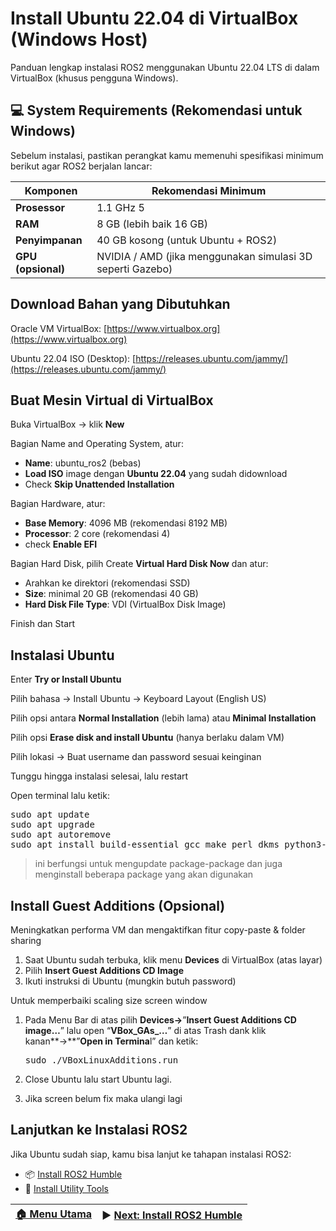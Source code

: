 # Install Ubuntu 22.04 di VirtualBox (Windows Host)

Panduan lengkap instalasi ROS2 menggunakan Ubuntu 22.04 LTS di dalam VirtualBox (khusus pengguna Windows).

## 💻 System Requirements (Rekomendasi untuk Windows)
Sebelum instalasi, pastikan perangkat kamu memenuhi spesifikasi minimum berikut agar ROS2 berjalan lancar:

| Komponen           | Rekomendasi Minimum                                        |
| ------------------ | ---------------------------------------------------------- |
| **Prosessor**      | 1.1 GHz 5                                                  |
| **RAM**            | 8 GB (lebih baik 16 GB)                                    |
| **Penyimpanan**    | 40 GB kosong (untuk Ubuntu + ROS2)                         |
| **GPU (opsional)** | NVIDIA / AMD (jika menggunakan simulasi 3D seperti Gazebo) |

## Download Bahan yang Dibutuhkan

Oracle VM VirtualBox: [https://www.virtualbox.org](https://www.virtualbox.org)

Ubuntu 22.04 ISO (Desktop): [https://releases.ubuntu.com/jammy/](https://releases.ubuntu.com/jammy/)

## Buat Mesin Virtual di VirtualBox
Buka VirtualBox → klik **New**

Bagian Name and Operating System, atur:
- **Name**: ubuntu_ros2 (bebas)
- **Load ISO** image dengan **Ubuntu 22.04** yang sudah didownload
- Check **Skip Unattended Installation**

Bagian Hardware, atur:
- **Base Memory**: 4096 MB (rekomendasi 8192 MB)
- **Processor**: 2 core (rekomendasi 4)
- check **Enable EFI**

Bagian Hard Disk, pilih Create **Virtual Hard Disk Now** dan atur:
 - Arahkan ke direktori (rekomendasi SSD)
 - **Size**: minimal 20 GB (rekomendasi 40 GB)
 - **Hard Disk File Type**: VDI (VirtualBox Disk Image)

Finish dan Start

## Instalasi Ubuntu
Enter **Try or Install Ubuntu**

Pilih bahasa → Install Ubuntu → Keyboard Layout (English US)

Pilih opsi antara **Normal Installation** (lebih lama) atau **Minimal Installation**

Pilih opsi **Erase disk and install Ubuntu** (hanya berlaku dalam VM)

Pilih lokasi → Buat username dan password sesuai keinginan

Tunggu hingga instalasi selesai, lalu restart

Open terminal lalu ketik:
<pre lang="markdown">
sudo apt update
sudo apt upgrade
sudo apt autoremove
sudo apt install build-essential gcc make perl dkms python3-pip</pre>

> ini berfungsi untuk mengupdate package-package dan juga menginstall beberapa package yang akan digunakan

## Install Guest Additions (Opsional)

Meningkatkan performa VM dan mengaktifkan fitur copy-paste & folder sharing

1. Saat Ubuntu sudah terbuka, klik menu **Devices** di VirtualBox (atas layar)
2. Pilih **Insert Guest Additions CD Image**
3. Ikuti instruksi di Ubuntu (mungkin butuh password)

Untuk memperbaiki scaling size screen window

1. Pada Menu Bar di atas pilih **Devices→**”**Insert Guest Additions CD image…**” lalu open “**VBox_GAs_…**” di atas Trash dank klik kanan**→**”**Open in Termina**l” dan ketik:

   <pre lang="markdown">
   sudo ./VBoxLinuxAdditions.run
   </pre>

2. Close Ubuntu lalu start Ubuntu lagi.
3. Jika screen belum fix maka ulangi lagi

## Lanjutkan ke Instalasi ROS2
Jika Ubuntu sudah siap, kamu bisa lanjut ke tahapan instalasi ROS2:

- 📦 [Install ROS2 Humble](/humble/)
- 🔧 [Install Utility Tools](/utility/)

 | [🏠 Menu Utama](/) | ▶️ [Next: Install ROS2 Humble](/humble/) |
 | ----------------- | --------------------------------------- |